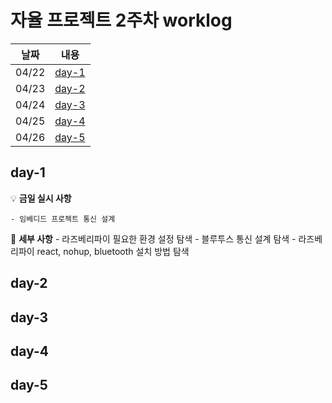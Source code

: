 # 자율 프로젝트 2주차 worklog

|날짜|내용|
|:---:|:---:|
|04/22|[day-1](#day-1)|
|04/23|[day-2](#day-2)|
|04/24|[day-3](#day-3)|
|04/25|[day-4](#day-4)|
|04/26|[day-5](#day-5)|


## day-1

💡 **금일 실시 사항**

    - 임베디드 프로젝트 통신 설계

📜 **세부 사항**
    - 라즈베리파이 필요한 환경 설정 탐색
    - 블루투스 통신 설계 탐색 
    - 라즈베리파이 react, nohup, bluetooth 설치 방법 탐색 

    
## day-2


## day-3


## day-4


## day-5
